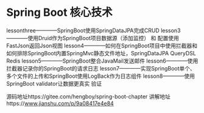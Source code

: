 # Spring Boot 核心技术

 lessonthree————SpringBoot使用SpringDataJPA完成CRUD
 lesson3————使用Druid作为SpringBoot项目数据源（添加监控） 和 配置使用FastJson返回Json视图
 lesson4————如何在SpringBoot项目中使用拦截器和如何排除SpringBoot内置SpringMvc静态文件地址，SpringDataJPA QueryDSL Redis
 lesson5————SpringBoot整合JavaMail发送邮件
 lesson6————使用拦截器记录你的SpringBoot的请求日志
 lesson7————实现SpringBoot单个、多个文件的上传和SpringBoot使用LogBack作为日志组件
 lesson8————使用SpringBoot validator让数据更真实 验证


源码地址https://gitee.com/hengboy/spring-boot-chapter
讲解地址https://www.jianshu.com/p/9a08417e4e84
